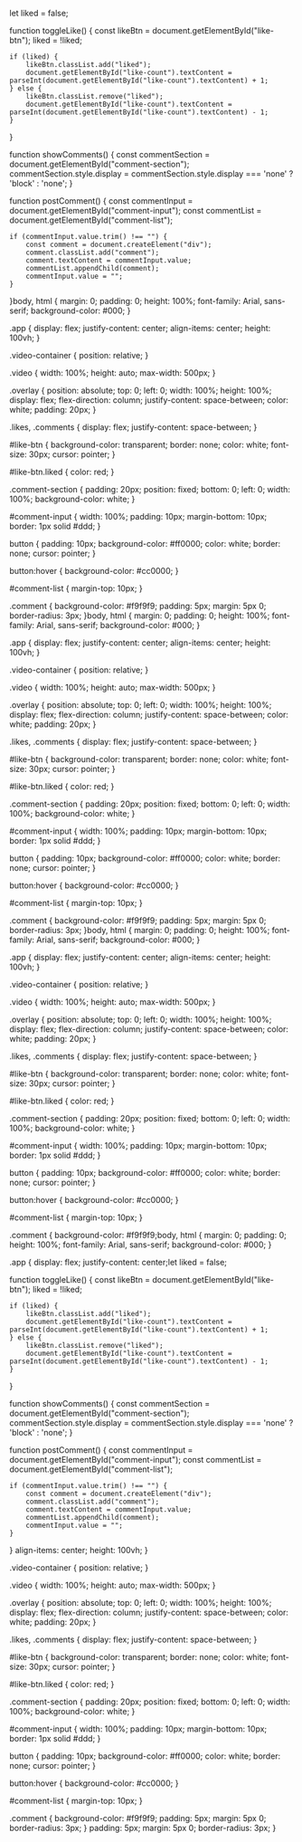 let liked = false;

function toggleLike() {
    const likeBtn = document.getElementById("like-btn");
    liked = !liked;
    
    if (liked) {
        likeBtn.classList.add("liked");
        document.getElementById("like-count").textContent = parseInt(document.getElementById("like-count").textContent) + 1;
    } else {
        likeBtn.classList.remove("liked");
        document.getElementById("like-count").textContent = parseInt(document.getElementById("like-count").textContent) - 1;
    }
}

function showComments() {
    const commentSection = document.getElementById("comment-section");
    commentSection.style.display = commentSection.style.display === 'none' ? 'block' : 'none';
}

function postComment() {
    const commentInput = document.getElementById("comment-input");
    const commentList = document.getElementById("comment-list");

    if (commentInput.value.trim() !== "") {
        const comment = document.createElement("div");
        comment.classList.add("comment");
        comment.textContent = commentInput.value;
        commentList.appendChild(comment);
        commentInput.value = "";
    }
}body, html {
    margin: 0;
    padding: 0;
    height: 100%;
    font-family: Arial, sans-serif;
    background-color: #000;
}

.app {
    display: flex;
    justify-content: center;
    align-items: center;
    height: 100vh;
}

.video-container {
    position: relative;
}

.video {
    width: 100%;
    height: auto;
    max-width: 500px;
}

.overlay {
    position: absolute;
    top: 0;
    left: 0;
    width: 100%;
    height: 100%;
    display: flex;
    flex-direction: column;
    justify-content: space-between;
    color: white;
    padding: 20px;
}

.likes, .comments {
    display: flex;
    justify-content: space-between;
}

#like-btn {
    background-color: transparent;
    border: none;
    color: white;
    font-size: 30px;
    cursor: pointer;
}

#like-btn.liked {
    color: red;
}

.comment-section {
    padding: 20px;
    position: fixed;
    bottom: 0;
    left: 0;
    width: 100%;
    background-color: white;
}

#comment-input {
    width: 100%;
    padding: 10px;
    margin-bottom: 10px;
    border: 1px solid #ddd;
}

button {
    padding: 10px;
    background-color: #ff0000;
    color: white;
    border: none;
    cursor: pointer;
}

button:hover {
    background-color: #cc0000;
}

#comment-list {
    margin-top: 10px;
}

.comment {
    background-color: #f9f9f9;
    padding: 5px;
    margin: 5px 0;
    border-radius: 3px;
}body, html {
    margin: 0;
    padding: 0;
    height: 100%;
    font-family: Arial, sans-serif;
    background-color: #000;
}

.app {
    display: flex;
    justify-content: center;
    align-items: center;
    height: 100vh;
}

.video-container {
    position: relative;
}

.video {
    width: 100%;
    height: auto;
    max-width: 500px;
}

.overlay {
    position: absolute;
    top: 0;
    left: 0;
    width: 100%;
    height: 100%;
    display: flex;
    flex-direction: column;
    justify-content: space-between;
    color: white;
    padding: 20px;
}

.likes, .comments {
    display: flex;
    justify-content: space-between;
}

#like-btn {
    background-color: transparent;
    border: none;
    color: white;
    font-size: 30px;
    cursor: pointer;
}

#like-btn.liked {
    color: red;
}

.comment-section {
    padding: 20px;
    position: fixed;
    bottom: 0;
    left: 0;
    width: 100%;
    background-color: white;
}

#comment-input {
    width: 100%;
    padding: 10px;
    margin-bottom: 10px;
    border: 1px solid #ddd;
}

button {
    padding: 10px;
    background-color: #ff0000;
    color: white;
    border: none;
    cursor: pointer;
}

button:hover {
    background-color: #cc0000;
}

#comment-list {
    margin-top: 10px;
}

.comment {
    background-color: #f9f9f9;
    padding: 5px;
    margin: 5px 0;
    border-radius: 3px;
}body, html {
    margin: 0;
    padding: 0;
    height: 100%;
    font-family: Arial, sans-serif;
    background-color: #000;
}

.app {
    display: flex;
    justify-content: center;
    align-items: center;
    height: 100vh;
}

.video-container {
    position: relative;
}

.video {
    width: 100%;
    height: auto;
    max-width: 500px;
}

.overlay {
    position: absolute;
    top: 0;
    left: 0;
    width: 100%;
    height: 100%;
    display: flex;
    flex-direction: column;
    justify-content: space-between;
    color: white;
    padding: 20px;
}

.likes, .comments {
    display: flex;
    justify-content: space-between;
}

#like-btn {
    background-color: transparent;
    border: none;
    color: white;
    font-size: 30px;
    cursor: pointer;
}

#like-btn.liked {
    color: red;
}

.comment-section {
    padding: 20px;
    position: fixed;
    bottom: 0;
    left: 0;
    width: 100%;
    background-color: white;
}

#comment-input {
    width: 100%;
    padding: 10px;
    margin-bottom: 10px;
    border: 1px solid #ddd;
}

button {
    padding: 10px;
    background-color: #ff0000;
    color: white;
    border: none;
    cursor: pointer;
}

button:hover {
    background-color: #cc0000;
}

#comment-list {
    margin-top: 10px;
}

.comment {
    background-color: #f9f9f9;body, html {
    margin: 0;
    padding: 0;
    height: 100%;
    font-family: Arial, sans-serif;
    background-color: #000;
}

.app {
    display: flex;
    justify-content: center;let liked = false;

function toggleLike() {
    const likeBtn = document.getElementById("like-btn");
    liked = !liked;
    
    if (liked) {
        likeBtn.classList.add("liked");
        document.getElementById("like-count").textContent = parseInt(document.getElementById("like-count").textContent) + 1;
    } else {
        likeBtn.classList.remove("liked");
        document.getElementById("like-count").textContent = parseInt(document.getElementById("like-count").textContent) - 1;
    }
}

function showComments() {
    const commentSection = document.getElementById("comment-section");
    commentSection.style.display = commentSection.style.display === 'none' ? 'block' : 'none';
}

function postComment() {
    const commentInput = document.getElementById("comment-input");
    const commentList = document.getElementById("comment-list");

    if (commentInput.value.trim() !== "") {
        const comment = document.createElement("div");
        comment.classList.add("comment");
        comment.textContent = commentInput.value;
        commentList.appendChild(comment);
        commentInput.value = "";
    }
}
    align-items: center;
    height: 100vh;
}

.video-container {
    position: relative;
}

.video {
    width: 100%;
    height: auto;
    max-width: 500px;
}

.overlay {
    position: absolute;
    top: 0;
    left: 0;
    width: 100%;
    height: 100%;
    display: flex;
    flex-direction: column;
    justify-content: space-between;
    color: white;
    padding: 20px;
}

.likes, .comments {
    display: flex;
    justify-content: space-between;
}

#like-btn {
    background-color: transparent;
    border: none;
    color: white;
    font-size: 30px;
    cursor: pointer;
}

#like-btn.liked {
    color: red;
}

.comment-section {
    padding: 20px;
    position: fixed;
    bottom: 0;
    left: 0;
    width: 100%;
    background-color: white;
}

#comment-input {
    width: 100%;
    padding: 10px;
    margin-bottom: 10px;
    border: 1px solid #ddd;
}

button {
    padding: 10px;
    background-color: #ff0000;
    color: white;
    border: none;
    cursor: pointer;
}

button:hover {
    background-color: #cc0000;
}

#comment-list {
    margin-top: 10px;
}

.comment {
    background-color: #f9f9f9;
    padding: 5px;
    margin: 5px 0;
    border-radius: 3px;
}
    padding: 5px;
    margin: 5px 0;
    border-radius: 3px;
}
